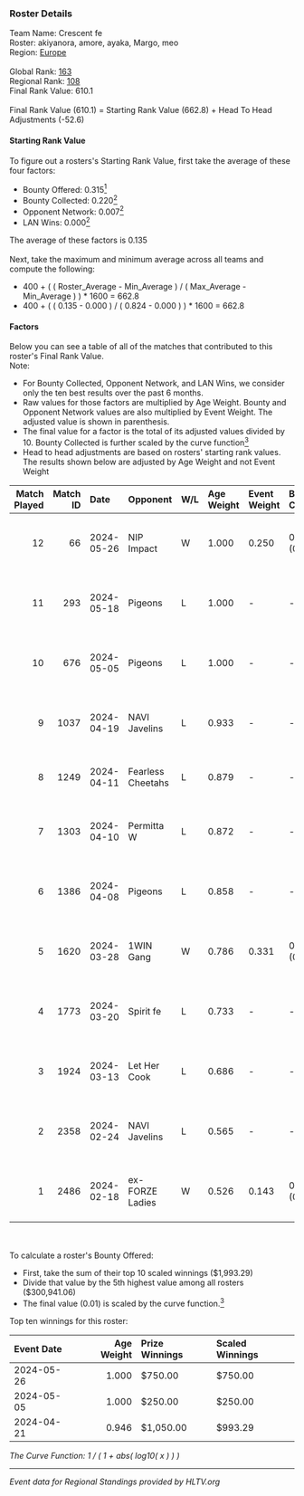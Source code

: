 ### Roster Details<br />
Team Name: Crescent fe<br />
Roster: akiyanora, amore, ayaka, Margo, meo<br />
Region: [Europe]( ../standings_europe.md)<br />
<br />
Global Rank: [163](../standings_global.md)<br />
Regional Rank: [108]( ../standings_europe.md)<br />
Final Rank Value:  610.1<br />
<br />
Final Rank Value (610.1) = Starting Rank Value (662.8) + Head To Head Adjustments (-52.6)<br />

#### Starting Rank Value<br />
To figure out a rosters's Starting Rank Value, first take the average of these four factors:<br />
- Bounty Offered: 0.315[<sup>1</sup>](#table2)
- Bounty Collected: 0.220[<sup>2</sup>](#table1)
- Opponent Network: 0.007[<sup>2</sup>](#table1)
- LAN Wins: 0.000[<sup>2</sup>](#table1)

The average of these factors is 0.135<br />
<br />
Next, take the maximum and minimum average across all teams and compute the following:<br />
- 400 + ( ( Roster_Average - Min_Average ) / ( Max_Average - Min_Average ) ) * 1600 = 662.8
- 400 + ( ( 0.135 - 0.000 ) / ( 0.824 - 0.000 ) ) * 1600 = 662.8


#### Factors<br />
Below you can see a table of all of the matches that contributed to this roster's Final Rank Value.<br />
Note:<br />

- For Bounty Collected, Opponent Network, and LAN Wins, we consider only the ten best results over the past 6 months.
- Raw values for those factors are multiplied by Age Weight. Bounty and Opponent Network values are also multiplied by Event Weight. The adjusted value is shown in parenthesis.
- The final value for a factor is the total of its adjusted values divided by 10. Bounty Collected is further scaled by the curve function[<sup>3</sup>](#curveFunction)
- Head to head adjustments are based on rosters' starting rank values. The results shown below are adjusted by Age Weight and not Event Weight
<span id="table1"></span><br />


| Match Played | Match ID | Date       | Opponent          | W/L | Age Weight | Event Weight | Bounty Collected | Opponent Network | LAN Wins  | H2H Adj. | Roster                                    |
| -: | -: | :- | :- | :- | :- | :- | :- | :- | :- | -: | :- |
|           12 |       66 | 2024-05-26 | NIP Impact        | W   | 1.000      | 0.250        | 0.007 (0.002)    | 0.227 (0.057)    | 0 (0.000) |    19.86 | akiyanora, amore, ayaka, Margo, meo       |
|           11 |      293 | 2024-05-18 | Pigeons           | L   | 1.000      | -            | -                | -                | -         |    -5.89 | akiyanora, amore, ayaka, Margo, meo       |
|           10 |      676 | 2024-05-05 | Pigeons           | L   | 1.000      | -            | -                | -                | -         |    -6.22 | akiyanora, amore, ayaka, Margo, meo       |
|            9 |     1037 | 2024-04-19 | NAVI Javelins     | L   | 0.933      | -            | -                | -                | -         |    -7.51 | akiyanora, amore, ayaka, Margo, meo       |
|            8 |     1249 | 2024-04-11 | Fearless Cheetahs | L   | 0.879      | -            | -                | -                | -         |   -10.55 | kr4sy, Ksu, t4tty, Victoria, vilga        |
|            7 |     1303 | 2024-04-10 | Permitta W        | L   | 0.872      | -            | -                | -                | -         |   -18.50 | amyb, Gaba, Mrs_Fire, pavlla, Tynka       |
|            6 |     1386 | 2024-04-08 | Pigeons           | L   | 0.858      | -            | -                | -                | -         |    -8.00 | akiyanora, amore, ayaka, Margo, meo       |
|            5 |     1620 | 2024-03-28 | 1WIN Gang         | W   | 0.786      | 0.331        | 0.003 (0.001)    | 0.036 (0.009)    | 0 (0.000) |     8.34 | akiyanora, amore, ayaka, Margo, meo       |
|            4 |     1773 | 2024-03-20 | Spirit fe         | L   | 0.733      | -            | -                | -                | -         |   -11.19 | akiyanora, amore, ayaka, Margo, meo       |
|            3 |     1924 | 2024-03-13 | Let Her Cook      | L   | 0.686      | -            | -                | -                | -         |   -14.16 | Joanana, kezziwow, meli, RacheLL, suns1de |
|            2 |     2358 | 2024-02-24 | NAVI Javelins     | L   | 0.565      | -            | -                | -                | -         |    -6.73 | akiyanora, amore, ayaka, Margo, meo       |
|            1 |     2486 | 2024-02-18 | ex-FORZE Ladies   | W   | 0.526      | 0.143        | 0.005 (0.000)    | 0.073 (0.005)    | 0 (0.000) |     7.93 | k175un4, mikeri, sosya, Stormy, wieenN    |

<br />
<span id="table2"></span><br />
To calculate a roster's Bounty Offered:<br />

- First, take the sum of their top 10 scaled winnings ($1,993.29)
- Divide that value by the 5th highest value among all rosters ($300,941.06)
- The final value (0.01) is scaled by the curve function.[<sup>3</sup>](#curveFunction)

Top ten winnings for this roster:<br />

| Event Date | Age Weight | Prize Winnings | Scaled Winnings |
| :- | -: | :- | :- |
| 2024-05-26 |      1.000 | $750.00        | $750.00         |
| 2024-05-05 |      1.000 | $250.00        | $250.00         |
| 2024-04-21 |      0.946 | $1,050.00      | $993.29         |


<span id="curveFunction"></span>_The Curve Function: 1 / ( 1 + abs( log10( x ) ) )_<br />

---
_Event data for Regional Standings provided by HLTV.org_<br />
